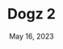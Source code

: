 ---
layout: gba
title: "Dogz 2"
categories:
 - approved
 - gba
 - universal
 - safe
tags:
- animals
- dogz
date: May 16, 2023
permalink: /games/dogz-2/play/details
publisher: Ubisoft
gid: dogz-2
---